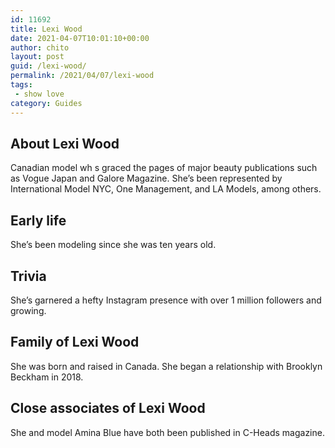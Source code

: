 ```yaml
---
id: 11692
title: Lexi Wood
date: 2021-04-07T10:01:10+00:00
author: chito
layout: post
guid: /lexi-wood/
permalink: /2021/04/07/lexi-wood
tags:
 - show love
category: Guides
---
```

<!--Content-->



## About Lexi Wood


  Canadian model wh s graced the pages of major beauty publications such as Vogue Japan and Galore Magazine. She&#8217;s been represented by International Model NYC, One Management, and LA Models, among others.

      
      
      
## Early life


  She&#8217;s been modeling since she was ten years old.

      
      
      
## Trivia


  She&#8217;s garnered a hefty Instagram presence with over 1 million followers and growing.

      
      
      
## Family of Lexi Wood


  She was born and raised in Canada. She began a relationship with Brooklyn Beckham in 2018. 

      
      
      
## Close associates of Lexi Wood


  She and model Amina Blue have both been published in C-Heads magazine.


